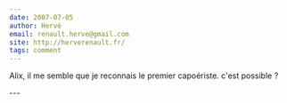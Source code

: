 ```yaml
---
date: 2007-07-05
author: Hervé
email: renault.herve@gmail.com
site: http://herverenault.fr/
tags: comment
---
```


<p>Alix, il me semble que je reconnais le premier capoériste. c'est possible ?<br />
</p>
---